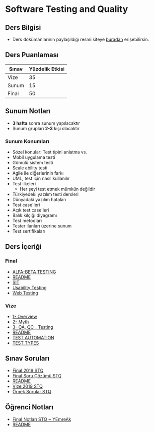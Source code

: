 # Software Testing and Quality 

## Ders Bilgisi

- Ders dökümanlarının paylaşıldığı resmi siteye [buradan][Rüya Hoca Avesis] erişebilirsin.

## Ders Puanlaması

| Sınav | Yüzdelik Etkisi |
| ----- | --------------- |
| Vize  | 35              |
| Sunum | 15              |
| Final | 50              |

## Sunum Notları

- **3 hafta** sonra sunum yapılacaktır
- Sunum grupları **2-3** kişi olacaktır

### Sunum Konumları

- Sözel konular: Test tipini anlatma vs.
- Mobil uygulama testi
- Gömülü sistem testi
- Scale ability testi
- Agile ile diğerlerinin farkı
- UML, test için nasıl kullanılır
- Test ilkeleri
  - Her şeyi test etmek mümkün değildir
- Türkiyedeki yazılım testi dersleri
- Dünyadaki yazılım hataları
- Test case'leri
- Açık test case'leri
- Balık kılçığı diyagramı
- Test metodları
- Tester ilanları üzerine sunum
- Test sertifikaları

[Rüya Hoca Avesis]: http://avesis.istanbulc.edu.tr/ruyasamli/dokumanlar
<!--Index-->

## Ders İçeriği


### Final

- [ALFA-BETA TESTING](./Ders%20%C4%B0%C3%A7eri%C4%9Fi/Final/ALFA-BETA%20TESTING.pdf)
- [README](./Ders%20%C4%B0%C3%A7eri%C4%9Fi/Final/README.md)
- [SIT](./Ders%20%C4%B0%C3%A7eri%C4%9Fi/Final/SIT.pdf)
- [Usability Testing](./Ders%20%C4%B0%C3%A7eri%C4%9Fi/Final/Usability%20Testing.pdf)
- [Web Testing](./Ders%20%C4%B0%C3%A7eri%C4%9Fi/Final/Web%20Testing.pdf)

### Vize

- [1- Overview](./Ders%20%C4%B0%C3%A7eri%C4%9Fi/Vize/1-%20Overview.pdf)
- [2- Myth](./Ders%20%C4%B0%C3%A7eri%C4%9Fi/Vize/2-%20Myth.pdf)
- [3- QA, QC _ Testing](./Ders%20%C4%B0%C3%A7eri%C4%9Fi/Vize/3-%20QA%2C%20QC%20_%20Testing.pdf)
- [README](./Ders%20%C4%B0%C3%A7eri%C4%9Fi/Vize/README.md)
- [TEST AUTOMATION](./Ders%20%C4%B0%C3%A7eri%C4%9Fi/Vize/TEST%20AUTOMATION.pdf)
- [TEST TYPES](./Ders%20%C4%B0%C3%A7eri%C4%9Fi/Vize/TEST%20TYPES.pdf)

## Sınav Soruları

- [Final 2019 STQ](./S%C4%B1nav%20Sorular%C4%B1/Final%202019%20STQ.pdf)
- [Final Soru Çözümü STQ](./S%C4%B1nav%20Sorular%C4%B1/Final%20Soru%20%C3%87%C3%B6z%C3%BCm%C3%BC%20STQ.pdf)
- [README](./S%C4%B1nav%20Sorular%C4%B1/README.md)
- [Vize 2019 STQ](./S%C4%B1nav%20Sorular%C4%B1/Vize%202019%20STQ.pdf)
- [Örnek Sorular STQ](./S%C4%B1nav%20Sorular%C4%B1/%C3%96rnek%20Sorular%20STQ.pdf)

## Öğrenci Notları

- [Final Notları STQ ~ YEmreAk](./%C3%96%C4%9Frenci%20Notlar%C4%B1/Final%20Notlar%C4%B1%20STQ%20~%20YEmreAk.pdf)
- [README](./%C3%96%C4%9Frenci%20Notlar%C4%B1/README.md)



<!--Index-->
